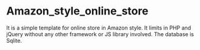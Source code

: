 # Amazon_style_online_store
It is a simple template for online store in Amazon style. It limits in PHP and jQuery without any other framework or JS library involved. The database is Sqlite. 
